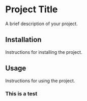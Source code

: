 # Project Title

A brief description of your project.

## Installation

Instructions for installing the project.

## Usage

Instructions for using the project.

### This is a test